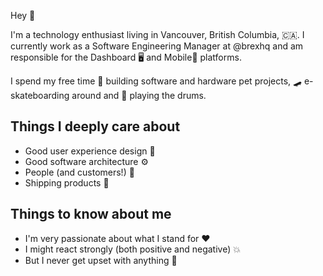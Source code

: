 Hey 👋

I'm a technology enthusiast living in Vancouver, British Columbia, 🇨🇦. I currently work as a Software Engineering Manager at @brexhq and am responsible for the Dashboard 🖥 and Mobile📱 platforms.


I spend my free time 🔧 building software and hardware pet projects, 🛹 e-skateboarding around and 🥁 playing the drums.

## Things I deeply care about

- Good user experience design 🎨
- Good software architecture ⚙️
- People (and customers!) 👨‍
- Shipping products 🚢 

## Things to know about me

- I'm very passionate about what I stand for ❤️
- I might react strongly (both positive and negative) 💥
- But I never get upset with anything 🥳
